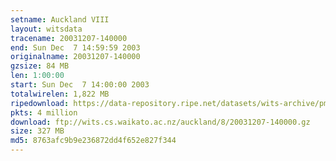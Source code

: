 ```yaml
---
setname: Auckland VIII
layout: witsdata
tracename: 20031207-140000
end: Sun Dec  7 14:59:59 2003
originalname: 20031207-140000
gzsize: 84 MB
len: 1:00:00
start: Sun Dec  7 14:00:00 2003
totalwirelen: 1,822 MB
ripedownload: https://data-repository.ripe.net/datasets/wits-archive/pma/long/auck/8//20031207-140000.gz
pkts: 4 million
download: ftp://wits.cs.waikato.ac.nz/auckland/8/20031207-140000.gz
size: 327 MB
md5: 8763afc9b9e236872dd4f652e827f344
---
```

